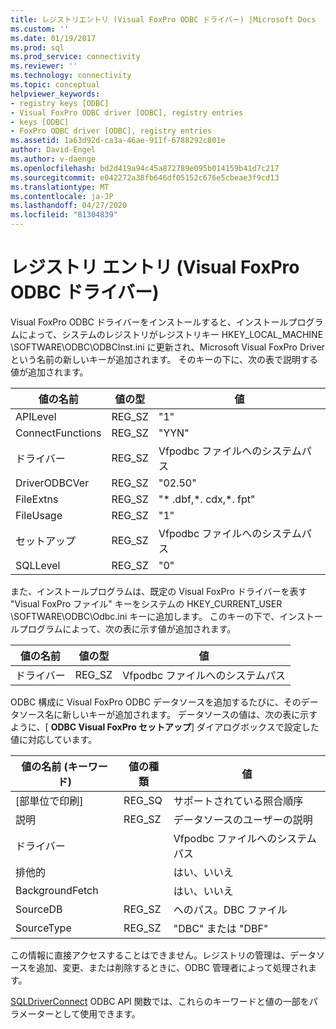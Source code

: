 ```yaml
---
title: レジストリエントリ (Visual FoxPro ODBC ドライバー) |Microsoft Docs
ms.custom: ''
ms.date: 01/19/2017
ms.prod: sql
ms.prod_service: connectivity
ms.reviewer: ''
ms.technology: connectivity
ms.topic: conceptual
helpviewer_keywords:
- registry keys [ODBC]
- Visual FoxPro ODBC driver [ODBC], registry entries
- keys [ODBC]
- FoxPro ODBC driver [ODBC], registry entries
ms.assetid: 1a63d92d-ca3a-46ae-911f-6788292c801e
author: David-Engel
ms.author: v-daenge
ms.openlocfilehash: bd2d419a94c45a872789e095b014159b41d7c217
ms.sourcegitcommit: e042272a38fb646df05152c676e5cbeae3f9cd13
ms.translationtype: MT
ms.contentlocale: ja-JP
ms.lasthandoff: 04/27/2020
ms.locfileid: "81304839"
---
```

# <a name="registry-entries-visual-foxpro-odbc-driver"></a>レジストリ エントリ (Visual FoxPro ODBC ドライバー)
Visual FoxPro ODBC ドライバーをインストールすると、インストールプログラムによって、システムのレジストリがレジストリキー HKEY_LOCAL_MACHINE \SOFTWARE\ODBC\ODBCInst.ini に更新され、Microsoft Visual FoxPro Driver という名前の新しいキーが追加されます。 そのキーの下に、次の表で説明する値が追加されます。  
  
|値の名前|値の型|値|  
|----------------|----------------|-----------|  
|APILevel|REG_SZ|"1"|  
|ConnectFunctions|REG_SZ|"YYN"|  
|ドライバー|REG_SZ|Vfpodbc ファイルへのシステムパス|  
|DriverODBCVer|REG_SZ|"02.50"|  
|FileExtns|REG_SZ|"* .dbf,\*. cdx,\*. fpt"|  
|FileUsage|REG_SZ|"1"|  
|セットアップ|REG_SZ|Vfpodbc ファイルへのシステムパス|  
|SQLLevel|REG_SZ|"0"|  
  
 また、インストールプログラムは、既定の Visual FoxPro ドライバーを表す "Visual FoxPro ファイル" キーをシステムの HKEY_CURRENT_USER \SOFTWARE\ODBC\Odbc.ini キーに追加します。 このキーの下で、インストールプログラムによって、次の表に示す値が追加されます。  
  
|値の名前|値の型|値|  
|----------------|----------------|-----------|  
|ドライバー|REG_SZ|Vfpodbc ファイルへのシステムパス|  
  
 ODBC 構成に Visual FoxPro ODBC データソースを追加するたびに、そのデータソース名に新しいキーが追加されます。 データソースの値は、次の表に示すように、[ **ODBC Visual FoxPro セットアップ**] ダイアログボックスで設定した値に対応しています。  
  
|値の名前 (キーワード)|値の種類|値|  
|----------------------------|----------------|-----------|  
|[部単位で印刷]|REG_SQ|サポートされている照合順序|  
|説明|REG_SZ|データソースのユーザーの説明|  
|ドライバー||Vfpodbc ファイルへのシステムパス|  
|排他的||はい、いいえ|  
|BackgroundFetch||はい、いいえ|  
|SourceDB|REG_SZ|へのパス。DBC ファイル|  
|SourceType|REG_SZ|"DBC" または "DBF"|  
  
 この情報に直接アクセスすることはできません。レジストリの管理は、データソースを追加、変更、または削除するときに、ODBC 管理者によって処理されます。  
  
 [SQLDriverConnect](../../odbc/microsoft/sqldriverconnect-visual-foxpro-odbc-driver.md) ODBC API 関数では、これらのキーワードと値の一部をパラメーターとして使用できます。

